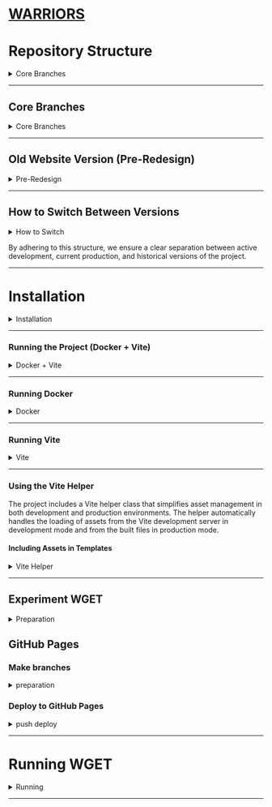 # [WARRIORS](https://ashuksu.github.io/warriors/public)

# Repository Structure

<details>
  <summary>Core Branches</summary>

This repository uses the following branch structure to manage different versions of the project:

</details>

---

## Core Branches

<details>
  <summary>Core Branches</summary>

* **`master`**:
    * This is the **main (production)** branch. It always contains the **latest version of the website with the new
      design**, which is deployed to production.
    * Any release-ready changes are merged here.

* **`dev`**:
    * This is the **development branch**. All new features and bug fixes are initially developed here or in separate
      feature branches, then merged into `dev`.
    * `dev` is synchronized with `master` after each successful release.

</details>

---

## Old Website Version (Pre-Redesign)

<details>
  <summary>Pre-Redesign</summary>

We've preserved the previous version of the website (before the major redesign) for historical access or in case it's
needed. It's represented as follows:

* **`master-old-v1` (Branch)**:
    * This is a **dedicated branch** that holds the **complete history of the old website design**.
    * If minor changes or fixes are ever needed for the old version, they can be made within this branch.

* **`old-design-v1` (Tag)**:
    * This is a **permanent tag** that points to the **last commit of the old website version** (at the time it was "
      frozen" before the redesign).
    * Tags serve as static "snapshots" of the code's state at a specific point in time. It acts as a reference point for
      the old design.

</details>

---

## How to Switch Between Versions

<details>
  <summary>How to Switch</summary>

### Switching to the Main or Dev Branch:

* To work on the new version or synchronize with it:
    ```bash
    git checkout master
    # or
    git checkout dev
    ```

### Switching to the Old Branch:

* If you need to work with the code of the old design:
    ```bash
    git checkout master-old-v1
    ```

### Viewing and Checking Out Tags:

* To see all available tags:
    ```bash
    git tag
    ```
  You'll see a list, including `old-design-v1`.

* To "check out" the state that a tag points to (this will put you in a "detached HEAD" state, which is fine for viewing
  but not for active development):
    ```bash
    git checkout old-design-v1
    ```
  If you want to start development based on this tagged state, you should create a new branch:
    ```bash
    git checkout -b feature/old-v1-TASK old-design-v1
    ```

  Or branch off the `master-old-v1`
    ```bash
    git checkout master-old-v1
    ```

</details>

By adhering to this structure, we ensure a clear separation between active development, current production, and
historical versions of the project.

---

# Installation

<details>
  <summary>Installation</summary>

```bash
# Install dependencies
composer install
npm install
```

```bash   
# Build the Docker image and the Vite build
docker-compose up --build
vite build
```

```bash
# to update startup
composer dump-autoload
```

or

```bash
# optimized generation, better for production
composer dump-autoload -o
```

</details>

---

### Running the Project (Docker + Vite)

<details>
  <summary>Docker + Vite</summary>

```
http://localhost:8080
```

```
http://localhost:5173/
```

```bash 
# Start dev server
npm run dev
```

```bash 
# Start build
npm run build
```

```bash  
# Stop
npm run stop
```

```bash  
# Preview
npm run preview
```

</details>

---

### Running Docker

<details>
  <summary>Docker</summary>

```bash
# Start
npm run docker:dev
```

```
http://localhost:8080
```

```bash 
# Forced rebuild without cache:
docker-compose up --build
```

```bash 
# Just build:
docker-compose build
```

### Additional Docker commands

```bash
# Restart the container
npm run docker:restart
```

```bash
# Monitor Docker containers
npm run docker:monitor
```

#### How to stop Docker

```bash  
# Stop the container
npm run docker:stop
```

#### How to clean Docker

```bash 
# !! Clean unused Docker resources
npm run docker:clean
```

```bash 
# Clean up all unused containers and images
docker system prune -a
```

```bash 
# Delete all local project images (PROJECT_DIRECTORY_NAME_web)
docker rmi warriors_web
```

```bash 
# Just build:
docker-compose build
```

</details>

---

### Running Vite

<details>
  <summary>Vite</summary>

```bash 
# Start dev server
npm run vite:dev
```

```
http://localhost:5173/
```

```bash 
# Start build
npm run vite:build
```

### Additional Vite commands

```bash
# Preview
npm run vite:preview
```

```
http://localhost:4173
```

#### How to check|clean|stop|kill Vite

```bash  
# Stop
npm run vite:stop
```

```bash
# Stop (Linux only)
npm run vite:kill
```

```bash
# Find the PID of the process
lsof -i :5173
```

```bash
# Or alternatively
netstat -tulpn | grep 5173
```

```bash
# Kill the process (replace <PID> with the process number from the previous command)
kill -9 <pid>
```

</details>

---

### Using the Vite Helper

The project includes a Vite helper class that simplifies asset management in both development and production
environments. The helper automatically handles the loading of assets from the Vite development server in development
mode and from the built files in production mode.

#### Including Assets in Templates

<details>
  <summary>Vite Helper</summary>

```markdown
```js
input: {
  script: './src/js/script.js',
  style: './src/css/style.css',
  styleHome: './src/css/styleHome.css',
  animate: './src/styles/libs/animate.min.css',
  critical: './src/scss/critical.scss'
},
```

> **Important:**  
> These files must be listed in the `input` option of your `vite.config.js` configuration.  
> If you do not include them, Vite will not process or output these assets, and you may encounter errors when trying to
> load them in your templates.
> Except for those that are connected in modules

```
Use the `getAssetPath` method to include assets in your templates:

```php
<?php
use App\Helpers\Vite;
?>

<!-- CSS files -->
<link rel="stylesheet" href="<?= Vite::getAssetPath('src/css/style.css') ?>">
<link rel="stylesheet" href="<?= Vite::getAssetPath('src/styles/critical.scss') ?>">

<!-- JavaScript modules -->
<script type="module" src="<?= Vite::getAssetPath('src/js/modules/Menu.js') ?>"></script>
<script type="module" src="<?= Vite::getAssetPath('src/js/modules/utils/Toggle.js') ?>"></script>

<!-- Library CSS files -->
<link rel="stylesheet" href="<?= Vite::getAssetPath('src/styles/libs/animate.min.css') ?>">
```

#### Development vs Production

The Vite helper automatically detects whether the application is running in development or production mode based on the
`IS_DEV` constant defined in the `.env` file:

- In development mode (`IS_DEV=true`), assets are loaded from the Vite development server
- In production mode (`IS_DEV=false`), assets are loaded from the built files with hashed filenames

#### Supported Asset Types

The Vite helper supports various asset types:

- CSS files (e.g., `src/css/style.css`, `src/styles/libs/animate.min.css`)
- SCSS files (e.g., `src/scss/main.scss`, `src/scss/critical.scss`)
- JavaScript files (e.g., `src/js/modules/Menu.js`, `src/js/modules/utils/Toggle.js`)

</details>

---

## Experiment WGET

<details>
  <summary>Preparation</summary>

```bash
# check if wget is installed
which wget
which live-server
```

```bash
# Install wget and live-server
sudo apt update && sudo apt install wget
sudo npm install -g live-server
```

</details>

## GitHub Pages

### Make branches

<details>
  <summary>preparation</summary>

> be in the root of the project

```bash
cd ~/projects/warriors
# add 'gh-pages/' to the .gitignore 

# creation `gh-pages`
mkdir -p gh-pages/root

cd gh-pages/root

git init
# add as SSH
git remote add origin git@github.com:ashuksu/warriors.git
git branch -m 'feature/GH-PAGES'
```

> `gh-pages` directory should be in main `.gitignore`

```bash
# be in gh-pages/root 
cd ~/projects/warriors/gh-pages/root

touch .nojekyll .gitignore
```

set up gh-pages/root/.gitignore

> this is the initial guide ignore if something needed is added here update

```gitignore
# Node.js
node_modules/
npm-debug.log

# Vite
.vite/
*.local

# IDEs and editors
.idea/
.vscode/
*.sublime-workspace
*.sublime-project

# OS-specific files
.DS_Store
Thumbs.db

# Environment
.env

# Tests and vendors (if any)
test/
vendor/

#hide gh-pages from PRs
*
!important/dist/
!important/.gitignore
!important/.nojekyll
!important/404.html
!important/catalog.html
!important/contacts.html
!important/favicon.ico
!important/index.html
!important/robots.txt
```

```bash
# be in gh-pages/root 
cd ~/projects/warriors/gh-pages/root
git add . -f
git commit -m "Update GH-Pages build $(date +%F\ %T)"
git push -u origin feature/GH-PAGES --force
```

---

> In the Build and deployment block, set on github pages
> Source: `Deploy from a branch`
> Branch: select `feature/GH-PAGES`
> Folder: select `/ (root)`
> https://ashuksu.github.io/warriors/

---

</details>

### Deploy to GitHub Pages

<details>
  <summary>push deploy</summary>

> first fill the `public` folder according to [Running WGET](#running-wget)

```bash
# be in gh-pages/public 
cd ~/projects/warriors/gh-pages/public
git add . -f
git commit -m "Update GH-Pages build $(date +%F\ %T)"
git push -u origin feature/GH-PAGES --force
```

</details>

---

# Running WGET

<details>
  <summary>Running</summary>

> be in the root of the project

disable development mode in .env

```
`IS_DEV=false`
```

```bash
cd ~/projects/warriors

# stop docker, vite, live-server
docker-compose down
docker stop $(docker ps -aq)
kill-port 4173 5173 8080 9000 || true

# build (docker in background)
docker-compose up -d --build
composer install
composer dump-autoload -o
vite build
```

```bash
# Delete gh-pages/public/dist
rm -rf gh-pages/public

# Copy root as public
cp -a gh-pages/root gh-pages/public

# Copy dist to public
cp -r public/dist gh-pages/public/dist

# Delete .vite
rm -rf gh-pages/public/dist/.vite
```

```bash
# get the pages-html from http://localhost:8080/
wget --convert-links --adjust-extension --page-requisites --no-parent -P gh-pages/public -nH http://localhost:8080/contacts  http://localhost:8080/catalog  http://localhost:8080/404  http://localhost:8080
```

```bash
# Start local server 
live-server gh-pages/public --port=9000 --open=.
```

check the result at

```bash
# stop localhost
docker stop $(docker ps -aq)
kill-port 4173 5173 8080 9000 || true
```

---

#### Additional Commands

```bash
# start local server
cd gh-pages/public
live-server
```

```bash
# Check the list of auto-started containers
docker ps -a
```

```bash
# stop Docker -d (detach mode)
docker stop $(docker ps -aq)
docker rm $(docker ps -aq)
```

```bash
# show list of processes
ps aux | grep live-server | grep -v grep
```

```bash
# username  113726 79.6  1.2 1033532 197504 pts/0  Sl+  00:09   0:07 node /usr/local/bin/live-server
kill 113726

# forcedly
kill -9 113726
```

or

```bash
kill-port 4173 5173 8080 9000 || true
```

</details>

---